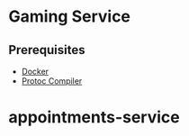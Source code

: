 # Gaming Service

## Prerequisites

- [Docker](https://docs.docker.com/get-docker/)
- [Protoc Compiler](https://grpc.io/docs/protoc-installation/)
# appointments-service
